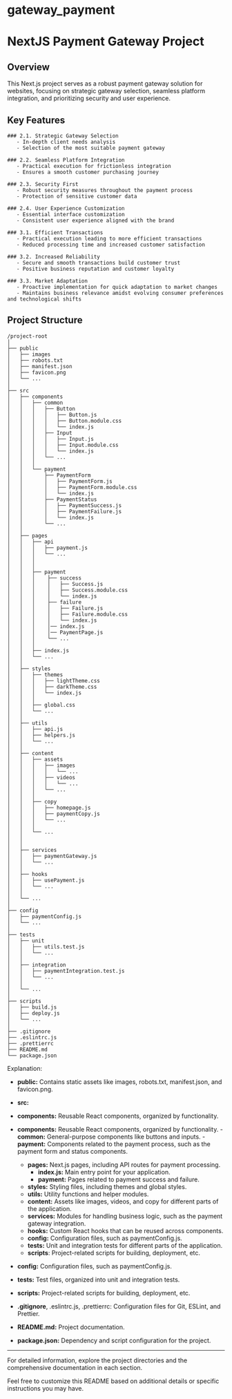 # gateway_payment


# NextJS Payment Gateway Project

## Overview

This Next.js project serves as a robust payment gateway solution for websites, focusing on strategic gateway selection, seamless platform integration, and prioritizing security and user experience.

## Key Features


```
### 2.1. Strategic Gateway Selection
   - In-depth client needs analysis
   - Selection of the most suitable payment gateway

### 2.2. Seamless Platform Integration
   - Practical execution for frictionless integration
   - Ensures a smooth customer purchasing journey

### 2.3. Security First
   - Robust security measures throughout the payment process
   - Protection of sensitive customer data

### 2.4. User Experience Customization
   - Essential interface customization
   - Consistent user experience aligned with the brand

### 3.1. Efficient Transactions
   - Practical execution leading to more efficient transactions
   - Reduced processing time and increased customer satisfaction

### 3.2. Increased Reliability
   - Secure and smooth transactions build customer trust
   - Positive business reputation and customer loyalty

### 3.3. Market Adaptation
   - Proactive implementation for quick adaptation to market changes
   - Maintains business relevance amidst evolving consumer preferences and technological shifts
```



## Project Structure

```
/project-root
│
├── public
│   ├── images
│   ├── robots.txt
│   ├── manifest.json
│   ├── favicon.png
│   └── ...
│
├── src
│   ├── components
│   │   ├── common
│   │   │   ├── Button
│   │   │   │   ├── Button.js
│   │   │   │   ├── Button.module.css
│   │   │   │   └── index.js
│   │   │   ├── Input
│   │   │   │   ├── Input.js
│   │   │   │   ├── Input.module.css
│   │   │   │   └── index.js
│   │   │   └── ...
│   │   │
│   │   └── payment
│   │       ├── PaymentForm
│   │       │   ├── PaymentForm.js
│   │       │   ├── PaymentForm.module.css
│   │       │   └── index.js
│   │       ├── PaymentStatus
│   │       │   ├── PaymentSuccess.js
│   │       │   ├── PaymentFailure.js
│   │       │   └── index.js
│   │       └── ...
│   │   
│   ├── pages
│   │   ├── api
│   │   │   ├── payment.js
│   │   │   └── ...
│   │   │
│   │   │
│   │   ├── payment
│   │   │    ├── success
│   │   │    │   ├── Success.js
│   │   │    │   ├── Success.module.css
│   │   │    │   └── index.js
│   │   │    ├── failure
│   │   │    │   ├── Failure.js
│   │   │    │   ├── Failure.module.css
│   │   │    │   └── index.js
│   │   │    │── index.js   
│   │   │    │── PaymentPage.js
│   │   │    └── ...
│   │   │
│   │   ├── index.js
│   │   └── ...
│   │
│   ├── styles
│   │   ├── themes
│   │   │   ├── lightTheme.css
│   │   │   ├── darkTheme.css
│   │   │   └── index.js
│   │   │
│   │   ├── global.css
│   │   └── ...
│   │
│   ├── utils
│   │   ├── api.js
│   │   ├── helpers.js
│   │   └── ...
│   │
│   ├── content
│   │   ├── assets
│   │   │   ├── images
│   │   │   │   └── ...
│   │   │   ├── videos
│   │   │   │   └── ...
│   │   │   └── ...
│   │   │
│   │   ├── copy
│   │   │   ├── homepage.js
│   │   │   ├── paymentCopy.js
│   │   │   └── ...
│   │   │
│   │   └── ...
│   │
│   │
│   ├── services
│   │   ├── paymentGateway.js
│   │   └── ...
│   │
│   ├── hooks
│   │   ├── usePayment.js
│   │   └── ...
│   │
│   └── ...
│
├── config
│   ├── paymentConfig.js
│   └── ...
│
├── tests
│   ├── unit
│   │   ├── utils.test.js
│   │   └── ...
│   │
│   ├── integration
│   │   ├── paymentIntegration.test.js
│   │   └── ...
│   │
│   └── ...
│
├── scripts
│   ├── build.js
│   ├── deploy.js
│   └── ...
│
├── .gitignore
├── .eslintrc.js
├── .prettierrc
├── README.md
└── package.json

```

Explanation:

- **public:** Contains static assets like images, robots.txt, manifest.json, and favicon.png.

- **src:**
- **components:** Reusable React components, organized by functionality.
- **components:** Reusable React components, organized by functionality.
      - **common:** General-purpose components like buttons and inputs.
      - **payment:** Components related to the payment process, such as the payment form and status components.
   - **pages:** Next.js pages, including API routes for payment processing.
      - **index.js:** Main entry point for your application.
      - **payment:** Pages related to payment success and failure.
   - **styles:** Styling files, including themes and global styles.
   - **utils:** Utility functions and helper modules.
   - **content:** Assets like images, videos, and copy for different parts of the application.
   - **services:** Modules for handling business logic, such as the payment gateway integration.
   - **hooks:** Custom React hooks that can be reused across components.
   - **config:** Configuration files, such as paymentConfig.js.
   - **tests:** Unit and integration tests for different parts of the application.
   - **scripts**: Project-related scripts for building, deployment, etc.

- **config:** Configuration files, such as paymentConfig.js.

- **tests:** Test files, organized into unit and integration tests.

- **scripts:** Project-related scripts for building, deployment, etc.

- **.gitignore**, .eslintrc.js, .prettierrc: Configuration files for Git, ESLint, and Prettier.

- **README.md:** Project documentation.

- **package.json:** Dependency and script configuration for the project.

---

For detailed information, explore the project directories and the comprehensive documentation in each section.


Feel free to customize this README based on additional details or specific instructions you may have.